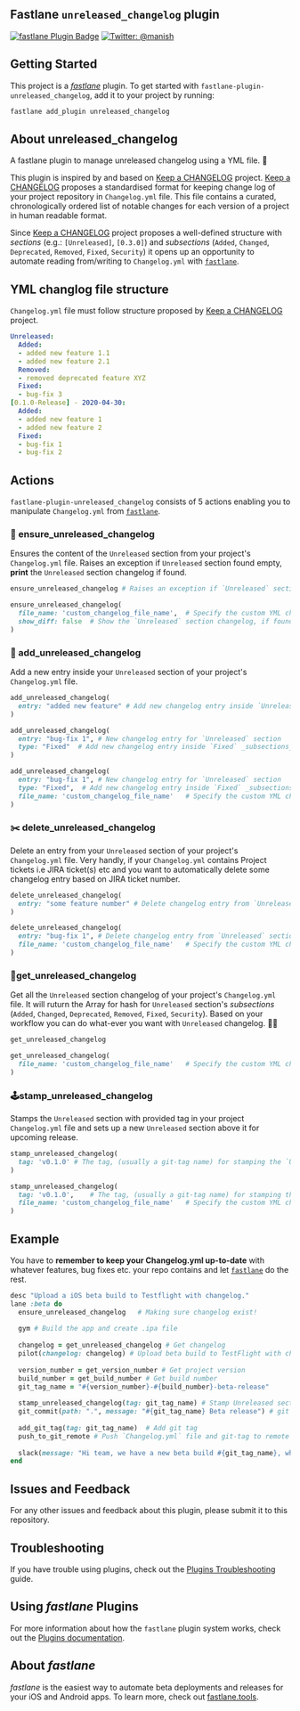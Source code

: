 ## Fastlane `unreleased_changelog` plugin

[![fastlane Plugin Badge](https://rawcdn.githack.com/fastlane/fastlane/master/fastlane/assets/plugin-badge.svg)](https://rubygems.org/gems/fastlane-plugin-unreleased_changelog)  [![Twitter: @manish](https://img.shields.io/badge/contact-@manish-blue.svg?style=flat)](https://twitter.com/manish_rathi_)

## Getting Started

This project is a [_fastlane_](https://github.com/fastlane/fastlane) plugin. To get started with `fastlane-plugin-unreleased_changelog`, add it to your project by running:

```bash
fastlane add_plugin unreleased_changelog
```

## About unreleased_changelog
A fastlane plugin to manage unreleased changelog using a YML file. 🚀

This plugin is inspired by and based on [Keep a CHANGELOG](http://keepachangelog.com/) project. [Keep a CHANGELOG](http://keepachangelog.com/) proposes a standardised format for keeping change log of your project repository in `Changelog.yml` file. This file contains a curated, chronologically ordered list of notable changes for each version of a project in human readable format.

Since [Keep a CHANGELOG](http://keepachangelog.com/) project proposes a well-defined structure with _sections_ (e.g.: `[Unreleased]`, `[0.3.0]`) and _subsections_ (`Added`, `Changed`, `Deprecated`, `Removed`, `Fixed`, `Security`) it opens up an opportunity to automate reading from/writing to `Changelog.yml` with [`fastlane`](https://fastlane.tools). 

## YML changlog file structure
`Changelog.yml` file must follow structure proposed by [Keep a CHANGELOG](http://keepachangelog.com/) project. 

```yml
Unreleased:
  Added:
  - added new feature 1.1
  - added new feature 2.1
  Removed:
  - removed deprecated feature XYZ
  Fixed:
  - bug-fix 3
[0.1.0-Release] - 2020-04-30:
  Added:
  - added new feature 1
  - added new feature 2
  Fixed:
  - bug-fix 1
  - bug-fix 2
```

## Actions
`fastlane-plugin-unreleased_changelog` consists of 5 actions enabling you to manipulate `Changelog.yml` from [`fastlane`](https://fastlane.tools).

### 🔎 ensure_unreleased_changelog

Ensures the content of the `Unreleased` section from your project's `Changelog.yml` file. Raises an exception if `Unreleased` section found empty, **print** the `Unreleased` section changelog if found.

``` ruby
ensure_unreleased_changelog	# Raises an exception if `Unreleased` section is empty
```

``` ruby
ensure_unreleased_changelog(
  file_name: 'custom_changelog_file_name',	# Specify the custom YML changelog file name (dafault `changelog`)
  show_diff: false	# Show the `Unreleased` section changelog, if found. (dafault true)
)
```

### 📝 add_unreleased_changelog

Add a new entry inside your `Unreleased` section of your project's `Changelog.yml` file.

``` ruby
add_unreleased_changelog(
  entry: "added new feature" # Add new changelog entry inside `Unreleased` section's `Addded` _subsections_
)	
```

``` ruby
add_unreleased_changelog(
  entry: "bug-fix 1", # New changelog entry for `Unreleased` section
  type: "Fixed"  # Add new changelog entry inside `Fixed` _subsections_ (dafault `Added`)
)	
```

``` ruby
add_unreleased_changelog(
  entry: "bug-fix 1", # New changelog entry for `Unreleased` section
  type: "Fixed",  # Add new changelog entry inside `Fixed` _subsections_ (dafault `Added`)
  file_name: 'custom_changelog_file_name'	# Specify the custom YML changelog file name (dafault `changelog`)
)	
```

### ✂️ delete_unreleased_changelog

Delete an entry from your `Unreleased` section of your project's `Changelog.yml` file. Very handly, if your `Changelog.yml` contains Project tickets i.e JIRA ticket(s) etc and you want to automatically delete some changelog entry based on JIRA ticket number. 

``` ruby
delete_unreleased_changelog(
  entry: "some feature number" # Delete changelog entry from `Unreleased` section
)	
```

``` ruby
delete_unreleased_changelog(
  entry: "bug-fix 1", # Delete changelog entry from `Unreleased` section
  file_name: 'custom_changelog_file_name'	# Specify the custom YML changelog file name (dafault `changelog`)
)	
```

### 📮get_unreleased_changelog

Get all the `Unreleased` section changelog of your project's `Changelog.yml` file. It will ruturn the Array for hash for `Unreleased` section's _subsections_ (`Added`, `Changed`, `Deprecated`, `Removed`, `Fixed`, `Security`). Based on your workflow you can do what-ever you want with `Unreleased` changelog. 💪🏻

``` ruby
get_unreleased_changelog
```

``` ruby
get_unreleased_changelog(
  file_name: 'custom_changelog_file_name'	# Specify the custom YML changelog file name (dafault `changelog`)
)	
```

### 🕹stamp_unreleased_changelog

Stamps the `Unreleased` section with provided tag in your project `Changelog.yml` file and sets up a new `Unreleased` section above it for upcoming release.

``` ruby
stamp_unreleased_changelog(
  tag: 'v0.1.0'	# The tag, (usually a git-tag name) for stamping the `Unreleased` section
)	
```

``` ruby
stamp_unreleased_changelog(
  tag: 'v0.1.0',	# The tag, (usually a git-tag name) for stamping the `Unreleased` section
  file_name: 'custom_changelog_file_name'	# Specify the custom YML changelog file name (dafault `changelog`)
)	
```

## Example

You have to **remember to keep your Changelog.yml up-to-date** with whatever features, bug fixes etc. your repo contains and let [`fastlane`](https://fastlane.tools) do the rest. 

``` ruby
desc "Upload a iOS beta build to Testflight with changelog."
lane :beta do
  ensure_unreleased_changelog	# Making sure changelog exist!
  
  gym # Build the app and create .ipa file
  
  changelog = get_unreleased_changelog # Get changelog
  pilot(changelog: changelog) # Upload beta build to TestFlight with changelog
  
  version_number = get_version_number # Get project version
  build_number = get_build_number # Get build number
  git_tag_name = "#{version_number}-#{build_number}-beta-release"
  
  stamp_unreleased_changelog(tag: git_tag_name) # Stamp Unreleased section
  git_commit(path: ".", message: "#{git_tag_name} Beta release") # git commit `Changelog.yml` file
  
  add_git_tag(tag: git_tag_name)  # Add git tag
  push_to_git_remote # Push `Changelog.yml` file and git-tag to remote 
  
  slack(message: "Hi team, we have a new beta build #{git_tag_name}, which includes the following: #{changelog}") # share on Slack
end
```

## Issues and Feedback

For any other issues and feedback about this plugin, please submit it to this repository.

## Troubleshooting

If you have trouble using plugins, check out the [Plugins Troubleshooting](https://docs.fastlane.tools/plugins/plugins-troubleshooting/) guide.

## Using _fastlane_ Plugins

For more information about how the `fastlane` plugin system works, check out the [Plugins documentation](https://docs.fastlane.tools/plugins/create-plugin/).

## About _fastlane_

_fastlane_ is the easiest way to automate beta deployments and releases for your iOS and Android apps. To learn more, check out [fastlane.tools](https://fastlane.tools).
